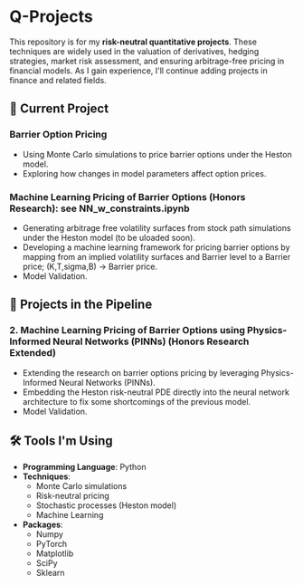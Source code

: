 # Q-Projects

This repository is for my **risk-neutral quantitative projects**. These techniques are widely used in the valuation of derivatives, hedging strategies, market risk assessment, and ensuring arbitrage-free pricing in financial models. As I gain experience, I'll continue adding projects in finance and related fields.

## 📘 Current Project

### Barrier Option Pricing
- Using Monte Carlo simulations to price barrier options under the Heston model.
- Exploring how changes in model parameters affect option prices.

### Machine Learning Pricing of Barrier Options (Honors Research): see NN_w_constraints.ipynb
- Generating arbitrage free volatility surfaces from stock path simulations under the Heston model (to be uloaded soon).
- Developing a machine learning framework for pricing barrier options by mapping from an implied volatility surfaces and Barrier level to a Barrier price; (K,T,sigma,B) -> Barrier price.
- Model Validation.

## 🚀 Projects in the Pipeline

### 2. Machine Learning Pricing of Barrier Options using Physics-Informed Neural Networks (PINNs) (Honors Research Extended)
- Extending the research on barrier options pricing by leveraging Physics-Informed Neural Networks (PINNs).
- Embedding the Heston risk-neutral PDE directly into the neural network architecture to fix some shortcomings of the previous model.
- Model Validation.


## 🛠 Tools I'm Using
- **Programming Language**: Python
- **Techniques**:
  - Monte Carlo simulations
  - Risk-neutral pricing
  - Stochastic processes (Heston model)
  - Machine Learning
- **Packages**:
  - Numpy
  - PyTorch
  - Matplotlib
  - SciPy
  - Sklearn
